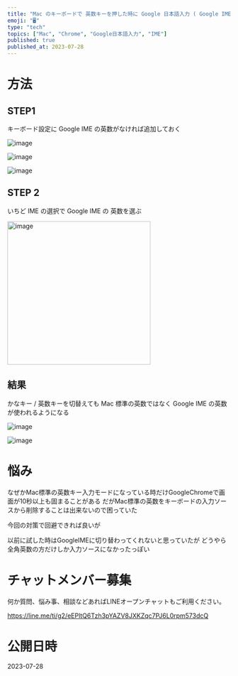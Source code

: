 ```yaml
---
title: "Mac のキーボードで 英数キーを押した時に Google 日本語入力 ( Google IME ) の英数を使うようにする"
emoji: "🖥"
type: "tech"
topics: ["Mac", "Chrome", "Google日本語入力", "IME"]
published: true
published_at: 2023-07-28
---
```


# 方法

## STEP1

キーボード設定に Google IME の英数がなければ追加しておく

![image](https://github.com/YumaInaura/YumaInaura/assets/13635059/1deec792-d49b-4d2c-8a51-a46d32911ed9)

![image](https://github.com/YumaInaura/YumaInaura/assets/13635059/40cbae59-69a5-4feb-a17b-aeaf095c5fb7)

![image](https://github.com/YumaInaura/YumaInaura/assets/13635059/1875c483-5e97-4787-abe5-5010dc1e5591)

## STEP 2

いちど IME の選択で Google IME の 英数を選ぶ

<img width="323" alt="image" src="https://github.com/YumaInaura/YumaInaura/assets/13635059/1920a382-f8ba-4655-8f10-bb5848bdd7c6">


## 結果

かなキー / 英数キーを切替えても Mac 標準の英数ではなく Google IME の英数が使われるようになる


![image](https://github.com/YumaInaura/YumaInaura/assets/13635059/364874f0-bd66-4160-83ef-b68176d4777a)

![image](https://github.com/YumaInaura/YumaInaura/assets/13635059/4e58d264-6fd5-4ef6-b965-2107a5de2188)


# 悩み

なぜかMac標準の英数キー入力モードになっている時だけGoogleChromeで画面が10秒以上も固まることがある
だがMac標準の英数をキーボードの入力ソースから削除することは出来ないので困っていた

今回の対策で回避できれば良いが

以前に試した時はGoogleIMEに切り替わってくれないと思っていたが
どうやら全角英数の方だけしか入力ソースになかったっぽい

# チャットメンバー募集


何か質問、悩み事、相談などあればLINEオープンチャットもご利用ください。

https://line.me/ti/g2/eEPltQ6Tzh3pYAZV8JXKZqc7PJ6L0rpm573dcQ





# 公開日時

2023-07-28
